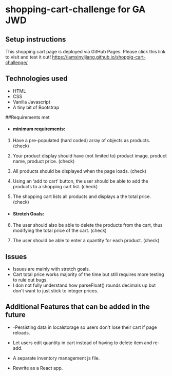 # shopping-cart-challenge for GA JWD 

## Setup instructions
This shopping cart page is deployed via GitHub Pages. 
Please click this link to visit and test it out!
https://iamxinyijiang.github.io/shoppig-cart-challenge/

## Technologies used
- HTML
- CSS
- Vanilla Javascript
- A tiny bit of Bootstrap

##Requirements met
- #### minimum requirements:
1. Have a pre-populated (hard coded) array of objects as products. (check)

2. Your product display should have (not limited to) product image, product name, product price. (check)

3. All products should be displayed when the page loads. (check)

4. Using an ‘add to cart’ button, the user should be able to add the products to a shopping cart list. (check)

5. The shopping cart lists all products and displays a the total price. (check)

- #### Stretch Goals:
6. The user should also be able to delete the products from the cart, thus modifying the total price of the cart. (check)

7. The user should be able to enter a quantity for each product. (check)

## Issues
- Issues are mainly with stretch goals.
- Cart total price works majority of the time but still requires more testing to rule out bugs.
- I don not fully understand how parseFloat() rounds decimals up but don't want to just stick to integer prices.

## Additional Features that can be added in the future
- -Persisting data in localstorage so users don't lose their cart if page reloads.

- Let users edit quantity in cart instead of having to delete item and re-add.

- A separate inventory management js file.

- Rewrite as a React app.
